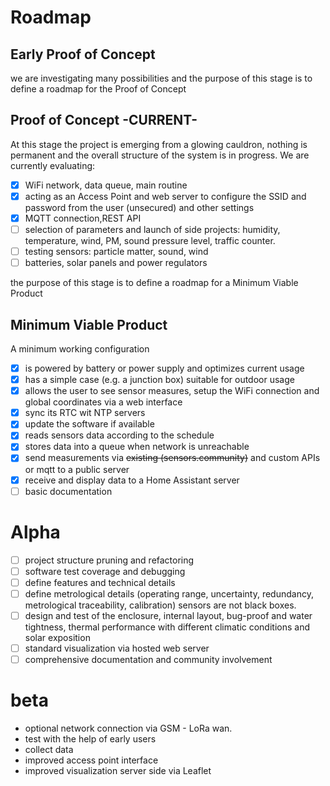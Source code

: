 # Roadmap

## Early Proof of Concept

we are investigating many possibilities and the purpose of this stage is to define a roadmap for the Proof of Concept

## Proof of Concept -CURRENT-

At this stage the project is emerging from a glowing cauldron, nothing is permanent and the overall structure of the system is in progress.
We are currently evaluating:
 - [x] WiFi network, data queue, main routine
 - [x] acting as an Access Point and web server to configure the SSID and password from the user (unsecured) and other settings 
 - [x] MQTT connection,REST API
 - [ ] selection of parameters and launch of side projects: humidity, temperature, wind, PM, sound pressure level, traffic counter.
 - [ ] testing sensors: particle matter, sound, wind
 - [ ] batteries, solar panels and power regulators

the purpose of this stage is to define a roadmap for a Minimum Viable Product

## Minimum Viable Product

A minimum working configuration 

 - [x] is powered by battery or power supply and optimizes current usage
 - [x] has a simple case (e.g. a junction box) suitable for outdoor usage
 - [x] allows the user to see sensor measures, setup the WiFi connection and global coordinates via a web interface
 - [x] sync its RTC wit NTP servers
 - [x] update the software if available
 - [x] reads sensors data according to the schedule
 - [x] stores data into a queue when network is unreachable 
 - [x] send measurements via ~~existing (sensors.community)~~ and custom APIs or mqtt to a public server
 - [x] receive and display data to a Home Assistant server
 - [ ] basic documentation

# Alpha

 - [ ] project structure pruning and refactoring
 - [ ] software test coverage and debugging
 - [ ] define features and technical details
 - [ ] define metrological details (operating range, uncertainty, redundancy, metrological traceability, calibration) sensors are not black boxes.
 - [ ] design and test of the enclosure, internal layout, bug-proof and water tightness, thermal performance with different climatic conditions and solar exposition
 - [ ] standard visualization via hosted web server
 - [ ] comprehensive documentation and community involvement 
 
# beta
- optional network connection via GSM - LoRa wan.
- test with the help of early users
- collect data
- improved access point interface
- improved visualization server side via Leaflet
